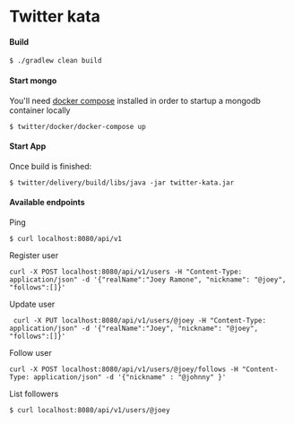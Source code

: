 
# Twitter kata

#### Build

    $ ./gradlew clean build
    
#### Start mongo
You'll need [docker compose](https://docs.docker.com/compose/install/) installed in order to startup a mongodb container locally
    
    $ twitter/docker/docker-compose up

#### Start App
Once build is finished:
    
    $ twitter/delivery/build/libs/java -jar twitter-kata.jar
    
#### Available endpoints

Ping

    $ curl localhost:8080/api/v1
    

Register user       
    
    curl -X POST localhost:8080/api/v1/users -H "Content-Type: application/json" -d '{"realName":"Joey Ramone", "nickname": "@joey", "follows":[]}'

Update user         
     
     curl -X PUT localhost:8080/api/v1/users/@joey -H "Content-Type: application/json" -d '{"realName":"Joey", "nickname": "@joey", "follows":[]}'

     
Follow user

    curl -X POST localhost:8080/api/v1/users/@joey/follows -H "Content-Type: application/json" -d '{"nickname" : "@johnny" }'

List followers
    
    $ curl localhost:8080/api/v1/users/@joey        
